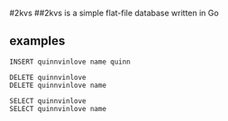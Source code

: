 #2kvs
##2kvs is a simple flat-file database written in Go 

## examples 

```
INSERT quinnvinlove name quinn

DELETE quinnvinlove
DELETE quinnvinlove name

SELECT quinnvinlove
SELECT quinnvinlove name
```